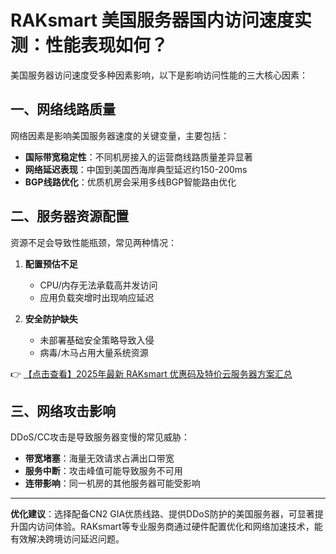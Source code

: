# RAKsmart 美国服务器国内访问速度实测：性能表现如何？

美国服务器访问速度受多种因素影响，以下是影响访问性能的三大核心因素：

## 一、网络线路质量

网络因素是影响美国服务器速度的关键变量，主要包括：

- **国际带宽稳定性**：不同机房接入的运营商线路质量差异显著
- **网络延迟表现**：中国到美国西海岸典型延迟约150-200ms
- **BGP线路优化**：优质机房会采用多线BGP智能路由优化

## 二、服务器资源配置

资源不足会导致性能瓶颈，常见两种情况：

1. **配置预估不足**
   - CPU/内存无法承载高并发访问
   - 应用负载突增时出现响应延迟

2. **安全防护缺失**
   - 未部署基础安全策略导致入侵
   - 病毒/木马占用大量系统资源

👉 [【点击查看】2025年最新 RAKsmart 优惠码及特价云服务器方案汇总](https://bit.ly/raksmart)

## 三、网络攻击影响

DDoS/CC攻击是导致服务器变慢的常见威胁：

- **带宽堵塞**：海量无效请求占满出口带宽
- **服务中断**：攻击峰值可能导致服务不可用
- **连带影响**：同一机房的其他服务器可能受影响

---

**优化建议**：选择配备CN2 GIA优质线路、提供DDoS防护的美国服务器，可显著提升国内访问体验。RAKsmart等专业服务商通过硬件配置优化和网络加速技术，能有效解决跨境访问延迟问题。